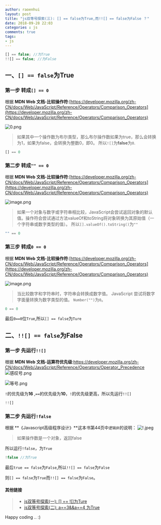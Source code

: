 ```yaml
---
author: raoenhui
layout: post
title: "js双等号探索(三): [] == false为True,而!![] == false为False ？"
date: 2018-09-28 22:03
categories : js
comments: true
tags:
- js
---
```


```javascript
[] == false; //为True
!![] == false; //为False
```

##   一、`[] == false`为True


### 第一步 转成`[] == 0`

根据 **MDN Web 文档-比较操作符**:[https://developer.mozilla.org/zh-CN/docs/Web/JavaScript/Reference/Operators/Comparison_Operators](https://developer.mozilla.org/zh-CN/docs/Web/JavaScript/Reference/Operators/Comparison_Operators)

![0.png](https://upload-images.jianshu.io/upload_images/9902136-9095106c1abdb3d7.png?imageMogr2/auto-orient/strip%7CimageView2/2/w/1240)

> 如果其中一个操作数为布尔类型，那么布尔操作数如果为true，那么会转换为1，如果为false，会转换为整数0，即0。
所以`![]`为**false**为`0`.

```javascript
[] == 0
```

### 第二步 转成`"" == 0`

根据 **MDN Web 文档-比较操作符**:[https://developer.mozilla.org/zh-CN/docs/Web/JavaScript/Reference/Operators/Comparison_Operators](https://developer.mozilla.org/zh-CN/docs/Web/JavaScript/Reference/Operators/Comparison_Operators)

![image.png](https://upload-images.jianshu.io/upload_images/9902136-65d3e3b5e9664afb.png?imageMogr2/auto-orient/strip%7CimageView2/2/w/1240)

> 如果一个对象与数字或字符串相比较，JavaScript会尝试返回对象的默认值。操作符会尝试通过方法valueOf和toString将对象转换为其原始值（一个字符串或数字类型的值）。
所以`[].valueOf().toString()`为`""`

```javascript
"" == 0
```

### 第三步 转成`0 == 0`
根据 **MDN Web 文档-比较操作符**:[https://developer.mozilla.org/zh-CN/docs/Web/JavaScript/Reference/Operators/Comparison_Operators](https://developer.mozilla.org/zh-CN/docs/Web/JavaScript/Reference/Operators/Comparison_Operators)

![image.png](https://upload-images.jianshu.io/upload_images/9902136-c98955d2dd379de9.png?imageMogr2/auto-orient/strip%7CimageView2/2/w/1240)

> 当比较数字和字符串时，字符串会转换成数字值。 JavaScript 尝试将数字字面量转换为数字类型的值。
`Number("")`为`0`。

```javascript
0 == 0
```

最后`0==0`位`True`,所以`[] == false`为`Ture`


##   二、`!![] == false`为False


### 第一步 先运行`!![]`

根据 **MDN Web 文档-运算符优先级**:[https://developer.mozilla.org/zh-CN/docs/Web/JavaScript/Reference/Operators/Operator_Precedence
](https://developer.mozilla.org/zh-CN/docs/Web/JavaScript/Reference/Operators/Operator_Precedence)
![感叹号.png](https://upload-images.jianshu.io/upload_images/9902136-e79e6e4918062b3c.png?imageMogr2/auto-orient/strip%7CimageView2/2/w/1240)

![等号.png](https://upload-images.jianshu.io/upload_images/9902136-48f91d66e4a6a15d.png?imageMogr2/auto-orient/strip%7CimageView2/2/w/1240)

`!`的优先级为**16** ,`==`的优先级为**10**，`!`的优先级更高，所以先运行`!![]`
```javascript
!![]
```
### 第二步 先运行`!false`

根据 **《Javascript高级程序设计》**这本书第44页中`逻辑非`的说明：
![!.jpeg](https://upload-images.jianshu.io/upload_images/9902136-cc3de1635fe5dfc3.jpeg?imageMogr2/auto-orient/strip%7CimageView2/2/w/1240)

> 如果操作数是一个对象，返回false

所以运行`!false`，为`True`
```javascript
!false //为True
```
最后`true == false`为`False`,所以`!![] == false`为`False`

则`[] == false`为`True`而`!![] == false`为`False`。

#### 其他链接

> * [js双等号探索(一): [] == ![]为Ture](https://raoenhui.github.io/js/2018/09/22/compare1/)
> * [js双等号探索(二): a==3&&a==4 为True](https://raoenhui.github.io/js/2018/09/23/compare2/)

Happy coding .. :)

